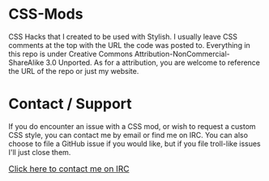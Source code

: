CSS-Mods
========

CSS Hacks that I created to be used with Stylish. I usually leave CSS comments at the top with the URL the code was posted to. Everything in this repo is under Creative Commons Attribution-NonCommercial-ShareAlike 3.0 Unported. As for a attribution, you are welcome to reference the URL of the repo or just my website.

Contact / Support
=================
If you do encounter an issue with a CSS mod, or wish to request a custom CSS style, you can contact me by email or find me on IRC. You can also choose to file a GitHub issue if you would like, but if you file troll-like issues I'll just close them.

<a href="https://kiwiirc.com/client?settings=f94a880c1ab027d5d158a9fd3053533b&theme=relaxed" target="_blank"><span style="font-size: 12pt;">Click here to contact me on IRC</span></a>
